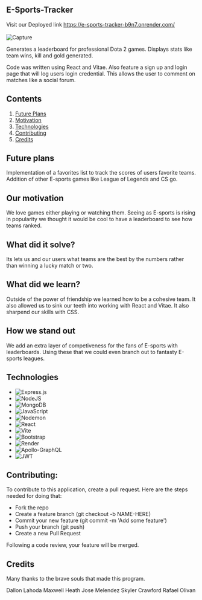 ## E-Sports-Tracker
Visit our Deployed link https://e-sports-tracker-b9n7.onrender.com/<br>
<br>
![Capture](https://github.com/Ricochet227/E-Sports-Tracker/assets/120769113/9e9d96ba-67ae-4e14-a4bb-5dc5977fa7ba)

Generates a leaderboard for professional Dota 2 games. Displays stats like team wins, kill and gold generated.

Code was written using React and Vitae. Also feature a sign up and login page that will log users login credential. This allows the user to comment on matches like a social forum. 

## Contents

1. [Future Plans](#future-plans)
2. [Motivation](#our-motivation)
3. [Technologies](#technologies)
4. [Contributing](#contributing)
5. [Credits](#credits)

## Future plans

Implementation of a favorites list to track the scores of users favorite teams.
Addition of other E-sports games like League of Legends and CS go.

## Our motivation

We love games either playing or watching them. Seeing as E-sports is rising in popularity we thought it would be cool to have a leaderboard to see how teams ranked.

## What did it solve?

Its lets us and our users what teams are the best by the numbers rather than winning a lucky match or two.

## What did we learn?

Outside of the power of friendship we learned how to be a cohesive team. It also allowed us to sink our teeth into working with React and Vitae. It also sharpend our skills with CSS.

## How we stand out

We add an extra layer of competiveness for the fans of E-sports with leaderboards. Using these that we could even branch out to fantasty E-sports leagues.

## Technologies
* ![Express.js](https://img.shields.io/badge/express.js-%23404d59.svg?style=for-the-badge&logo=express&logoColor=%2361DAFB)
* ![NodeJS](https://img.shields.io/badge/node.js-6DA55F?style=for-the-badge&logo=node.js&logoColor=white)
* ![MongoDB](https://img.shields.io/badge/MongoDB-%234ea94b.svg?style=for-the-badge&logo=mongodb&logoColor=white)
* ![JavaScript](https://img.shields.io/badge/javascript-%23323330.svg?style=for-the-badge&logo=javascript&logoColor=%23F7DF1E)
* ![Nodemon](https://img.shields.io/badge/NODEMON-%23323330.svg?style=for-the-badge&logo=nodemon&logoColor=%BBDEAD)
* ![React](https://img.shields.io/badge/react-%2320232a.svg?style=for-the-badge&logo=react&logoColor=%2361DAFB)
* ![Vite](https://img.shields.io/badge/vite-%23646CFF.svg?style=for-the-badge&logo=vite&logoColor=white)
* ![Bootstrap](https://img.shields.io/badge/bootstrap-%238511FA.svg?style=for-the-badge&logo=bootstrap&logoColor=white)
* ![Render](https://img.shields.io/badge/Render-%46E3B7.svg?style=for-the-badge&logo=render&logoColor=white)
* ![Apollo-GraphQL](https://img.shields.io/badge/-ApolloGraphQL-311C87?style=for-the-badge&logo=apollo-graphql)
* ![JWT](https://img.shields.io/badge/JWT-black?style=for-the-badge&logo=JSON%20web%20tokens)
  
## Contributing:

To contribute to this application, create a pull request.
Here are the steps needed for doing that:

- Fork the repo
- Create a feature branch (git checkout -b NAME-HERE)
- Commit your new feature (git commit -m 'Add some feature')
- Push your branch (git push)
- Create a new Pull Request

Following a code review, your feature will be merged.

## Credits

Many thanks to the brave souls that made this program.

Dallon Lahoda
Maxwell Heath
Jose Melendez
Skyler Crawford
Rafael Olivan
